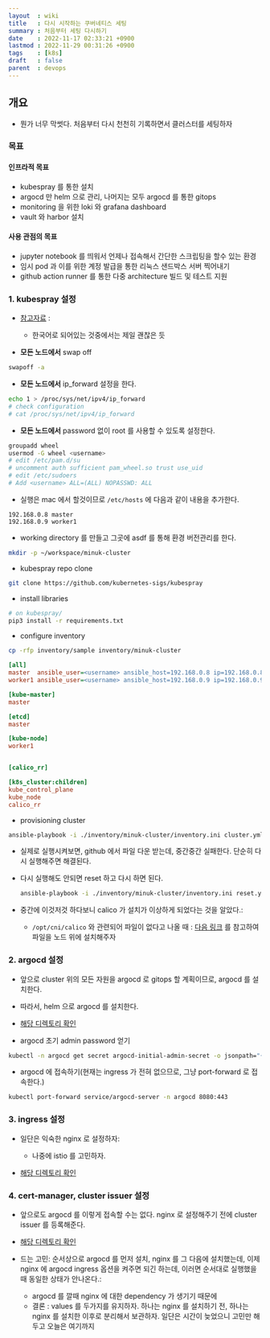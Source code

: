 ```yaml
---
layout  : wiki
title   : 다시 시작하는 쿠버네티스 세팅
summary : 처음부터 세팅 다시하기
date    : 2022-11-17 02:33:21 +0900
lastmod : 2022-11-29 00:31:26 +0900
tags    : [k8s]
draft   : false
parent  : devops
---
```


## 개요
- 뭔가 너무 막썻다. 처음부터 다시 천천히 기록하면서 클러스터를 세팅하자

### 목표
#### 인프라적 목표
- kubespray 를 통한 설치
- argocd 만 helm 으로 관리, 나머지는 모두 argocd 를 통한 gitops
- monitoring 을 위한 loki 와 grafana dashboard
- vault 와 harbor 설치

#### 사용 관점의 목표
- jupyter notebook 를 띄워서 언제나 접속해서 간단한 스크립팅을 할수 있는 환경
- 임시 pod 과 이를 위한 계정 발급을 통한 리눅스 샌드박스 서버 찍어내기
- github action runner 를 통한 다중 architecture 빌드 및 테스트 지원


### 1. kubespray 설정
- [참고자료](https://developer-ankiwoong.tistory.com/1673) :
  - 한국어로 되어있는 것중에서는 제일 괜찮은 듯

- **모든 노드에서** swap off

```bash
swapoff -a
```

- **모든 노드에서** ip_forward 설정을 한다.

```bash
echo 1 > /proc/sys/net/ipv4/ip_forward
# check configuration
# cat /proc/sys/net/ipv4/ip_forward
```

- **모든 노드에서** password 없이 root 를 사용할 수 있도록 설정한다.

```bash
groupadd wheel
usermod -G wheel <username>
# edit /etc/pam.d/su
# uncomment auth sufficient pam_wheel.so trust use_uid
# edit /etc/sudoers
# Add <username> ALL=(ALL) NOPASSWD: ALL
```


- 실행은 mac 에서 할것이므로 `/etc/hosts` 에 다음과 같이 내용을 추가한다.

```
192.168.0.8 master
192.168.0.9 worker1
```

- working directory 를 만들고 그곳에 asdf 를 통해 환경 버전관리를 한다.

```bash
mkdir -p ~/workspace/minuk-cluster
```

- kubespray repo clone

```bash
git clone https://github.com/kubernetes-sigs/kubespray
```

- install libraries

```bash
# on kubespray/
pip3 install -r requirements.txt
```

- configure inventory

```bash
cp -rfp inventory/sample inventory/minuk-cluster
```

```ini
[all]
master  ansible_user=<username> ansible_host=192.168.0.8 ip=192.168.0.8
worker1 ansible_user=<username> ansible_host=192.168.0.9 ip=192.168.0.9

[kube-master]
master

[etcd]
master

[kube-node]
worker1


[calico_rr]

[k8s_cluster:children]
kube_control_plane
kube_node
calico_rr
```

- provisioning cluster

```bash
ansible-playbook -i ./inventory/minuk-cluster/inventory.ini cluster.yml --become --become-user=root
```

  - 실제로 실행시켜보면, github 에서 파일 다운 받는데, 중간중간 실패한다. 단순히 다시 실행해주면 해결된다.
  - 다시 실행해도 안되면 reset 하고 다시 하면 된다.

    ```bash
    ansible-playbook -i ./inventory/minuk-cluster/inventory.ini reset.yml --become --become-user=root
    ```

- 중간에 이것저것 하다보니 calico 가 설치가 이상하게 되었다는 것을 알았다.:
  - `/opt/cni/calico` 와 관련되어 파일이 없다고 나올 때 : [다음 링크](https://projectcalico.docs.tigera.io/getting-started/kubernetes/hardway/install-cni-plugin) 를 참고하여 파일을 노드 위에 설치해주자

### 2. argocd 설정
- 앞으로 cluster 위의 모든 자원을 argocd 로 gitops 할 계획이므로, argocd 를 설치한다.
- 따라서, helm 으로 argocd 를 설치한다.

- [해당 디렉토리 확인](https://github.com/minuk-dev/minuk-cluster/tree/master/helm/argocd)

- argocd 초기 admin password 얻기

```bash
kubectl -n argocd get secret argocd-initial-admin-secret -o jsonpath="{.data.password}" | base64 -d
```

- argocd 에 접속하기(현재는 ingress 가 전혀 없으므로, 그냥 port-forward 로 접속한다.)

```bash
kubectl port-forward service/argocd-server -n argocd 8080:443
```

### 3. ingress 설정

- 일단은 익숙한 nginx 로 설정하자:
  - 나중에 istio 를 고민하자.

- [해당 디렉토리 확인](https://github.com/minuk-dev/minuk-cluster/tree/master/argocd/nginx-ingress-controller)

### 4. cert-manager, cluster issuer 설정

- 앞으로도 argocd 를 이렇게 접속할 수는 없다. nginx 로 설정해주기 전에 cluster issuer 를 등록해준다.
- [해당 디렉토리 확인](https://github.com/minuk-dev/minuk-cluster/tree/master/argocd/cert-manager)


- 드는 고민: 순서상으로 argocd 를 먼저 설치, nginx 를 그 다음에 설치했는데, 이제 nginx 에 argocd ingress 옵션을 켜주면 되긴 하는데, 이러면 순서대로 실행했을때 동일한 상태가 안나온다.:
  - argocd 를 깔때 nginx 에 대한 dependency 가 생기기 때문에
  - 결론 : values 를 두가지를 유지하자. 하나는 nginx 를 설치하기 전, 하나는 nginx 를 설치한 이후로 분리해서 보관하자. 일단은 시간이 늦었으니 고민만 해두고 오늘은 여기까지
